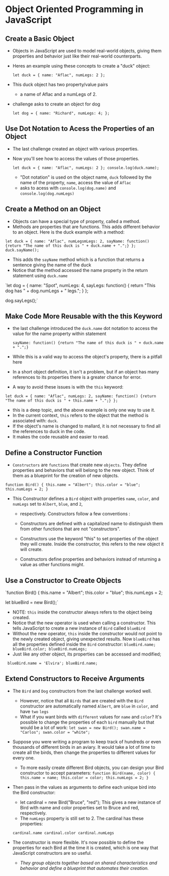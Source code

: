 # Object Oriented Programming in JavaScript

## Create a Basic Object

- Objects in JavaScript are used to model real-world objects, giving them properties and behavior just like their real-world counterparts.
- Heres an example using these concepts to create a "duck" object:
    
  `let duck = {
    name: "Aflac",
    numLegs: 2
  };`

- This duck object has two property/value pairs
  - a name of Aflac and a numLegs of 2.

- challenge asks to create an object for dog

  `let dog = {
    name: "Richard",
    numLegs: 4;
  };`

## Use Dot Notation to Acess the Properties of an Object

- The last challenge created an object with various properties. 
- Now you'll see how to access the values of those properties. 

  `let duck = {
    name: "Aflac",
    numLegs: 2
  };
  console.log(duck.name);`

  - "Dot notation" is used on the object name, `duck` followed by the name of the property, `name`, 
  access the value of `Aflac`
  - asks to acess with `console.log(dog.name)` and `console.log(dog.numLegs)`

## Create a Method on an Object

  - Objects can have a special type of property, called a method.
  - Methods are properties that are functions. This adds different behavior to an object. Here is the duck example with a method:
  
  `let duck = {
    name: "Aflac",
    numLegsmLegs: 2,
    sayName: function() {return "The name of this duck is " + duck.name + ".";}
  };
  duck.sayName();`

  - This adds the `sayName` method which is a function that returns a sentence giving the name of the duck 
  - Notice that the method accessed the name property in the return statement using `duck.name`
  
  `let dog = {
    name: "Spot",
    numLegs: 4,
    sayLegs: function() {
  return "This dog has " + dog.numLegs + " legs.";
  }
  };

  dog.sayLegs();`

## Make Code More Reusable with the this Keyword

  - the last challenge introduced the `duck.name` dot notation to access the value for the name property within statement 
    
    `sayName: function() {return "The name of this duck is " + duck.name + ".";}`
    
  - While this is a valid way to access the object's property, there is a pitfall here
  - In a short object definition, it isn't a problem, but if an object has many references to its properties there is a greater chance for error.
  - A way to avoid these issues is with the `this` keyword:

 `let duck = {
    name: "Aflac",
    numLegs: 2,
    sayName: function() {return "The name of this duck is " + this.name + ".";}
  };`
  
  - this is a deep topic, and the above example is only one way to use it. 
  - In the current context, `this` refers to the object that the method is associated with: `duck`.
  - If the object's name is changed to mallard, it is not necessary to find all the references to duck in the code. 
  - It makes the code reusable and easier to read.

## Define a Constructor Function

  - `Constructors` are `functions` that create new `objects`. They define properties and behaviors that will belong to the new object. Think of them as a blueprint for the creation of new objects.
  
 
  `function Bird() {
    this.name = "Albert";
    this.color = "blue";
    this.numLegs = 2;
}`

  - This Constructor defines a `Bird` object with properties `name`, `color`, and `numLegs` set to `Albert`, `blue`, and `2`,
    - respectively. Constructors follow a few conventions : 
     
     - Constructors are defined with a capitalized name to distinguish them from other functions that are not "constructors".
     - Constructors use the keyword "this" to set properties of the object they will create. Inside the constructor, this refers to the new object it          will create.
     - Constructors define properties and behaviors instead of returning a value as other functions might.
  
## Use a Constructor to Create Objects
    
    
  `function Bird() {
    this.name = "Albert";
    this.color  = "blue";
    this.numLegs = 2;
  
  let blueBird = new Bird();`


  - NOTE: `this` inside the constructor always refers to the object being created.
  - Notice that the new operator is used when calling a constructor. This tells JavaScript to create a new instance of `Bird` called `blueBird`
  - Without the new operator, `this` inside the constructor would not point to the newly created object, giving unexpected results. Now `blueBird` has all the properties defined inside the `Bird` constructor:
`
    blueBird.name;
    blueBird.color;
    blueBird.numLegs;
`
  - Just like any other object, its properties can be accessed and modified;

 ` 
    blueBird.name = 'Elvira';
    blueBird.name;
`
## Extend Constructors to Receive Arguments

  - The `Bird` and `Dog` constructors from the last challenge worked well. 
    - However, notice that all `Birds` that are created with the `Bird` constructor are automatically named `Albert`, are `blue` in `color`, and have `two` `legs` 
    - What if you want birds with `different` values for `name` and `color`? It's possible to change the properties of each `bird` manually but that would be a lot of work:
`
    let swan = new Bird();
    swan.name = "Carlos";
    swan.color = "white";
 ` 
  - Suppose you were writing a program to keep track of hundreds or even thousands of different birds in an aviary. It would take a lot of time to create all the birds, then change the properties to different values for every one.
    - To more easily create different Bird objects, you can design your Bird constructor to accept parameters: 
`
  function Bird(name, color) {
    this.name = name;
    this.color = color;
    this.numLegs = 2;
  }
`
  - Then pass in the values as arguments to define each unique bird into the Bird constructor: 
    - let cardinal = new Bird("Bruce", "red"); This gives a new instance of Bird with name and color properties set to Bruce and red, respectively. 
    - The `numLegs` property is still set to 2. The cardinal has these properties:

    `cardinal.name
    cardinal.color
    cardinal.numLegs`
 
  - The constructor is more flexible. It's now possible to define the properties for each Bird at the time it is created, which is one way that JavaScript constructors are so useful.
    - *They group objects together based on shared characteristics and behavior and define a blueprint that automates their creation.*


  







































